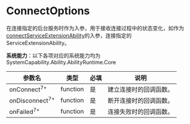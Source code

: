 # ConnectOptions

在连接指定的后台服务时作为入参，用于接收连接过程中的状态变化，如作为[connectServiceExtensionAbility](js-apis-inner-application-uiAbilityContext.md#uiabilitycontextconnectserviceextensionability)的入参，连接指定的ServiceExtensionAbility。

**系统能力**：以下各项对应的系统能力均为SystemCapability.Ability.AbilityRuntime.Core

| 参数名           | 类型       | 必填   | 说明                        |
| ------------ | -------- | ---- | ------------------------- |
| onConnect<sup>7+</sup>    | function | 是    | 建立连接时的回调函数。      |
| onDisconnect<sup>7+</sup> | function | 是    | 断开连接时的回调函数。           |
| onFailed<sup>7+</sup>     | function | 是    | 连接失败时的回调函数。 |

